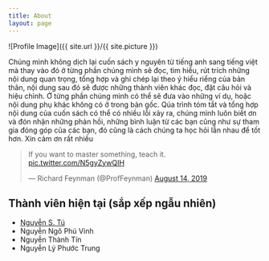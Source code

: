 ```yaml
---
title: About
layout: page
---
```

![Profile Image]({{ site.url }}/{{ site.picture }})

<p>Chúng mình không dịch lại cuốn sách y nguyên từ tiếng anh sang tiếng việt mà thay vào đó ở từng phần chúng mình sẽ đọc, tìm hiểu, rút trích những nội dung quan trọng, tổng hợp và ghi chép lại theo ý hiểu riểng của bản thân, nội dung sau đó sẽ được những thành viên khác đọc, đặt câu hỏi và hiệu chỉnh. Ở từng phần chúng mình có thể sẽ đưa vào những ví dụ, hoặc nội dung phụ khác không có ở trong bản gốc. Qúa trình tóm tắt và tổng hợp nội dung của cuốn sách có thể có nhiều lỗi xảy ra, chúng mình luôn biết ơn và đón nhận những phản hồi, những bình luận từ các bạn cũng như sự tham gia đóng góp của các bạn, đó cũng là cách chúng ta học hỏi lẫn nhau để tốt hơn. Xin cảm ơn rất nhiều</p>

<blockquote class="twitter-tweet"><p lang="en" dir="ltr">If you want to master something, teach it. <a href="https://t.co/N5gyZywQIH">pic.twitter.com/N5gyZywQIH</a></p>&mdash; Richard Feynman (@ProfFeynman) <a href="https://twitter.com/ProfFeynman/status/1161700561781055488?ref_src=twsrc%5Etfw">August 14, 2019</a></blockquote> <script async src="https://platform.twitter.com/widgets.js" charset="utf-8"></script>
<p></p>

<h2>Thành viên hiện tại (sắp xếp ngẫu nhiên)</h2>

<ul class="member-list">
	<li><a href="https://www.facebook.com/tu.nguyensinh">Nguyễn S. Tú</a> </li>
	<li>Nguyễn Ngô Phú Vinh</li>
	<li>Nguyễn Thành Tín</li>
	<li>Nguyễn Lý Phước Trung</li>
</ul>
